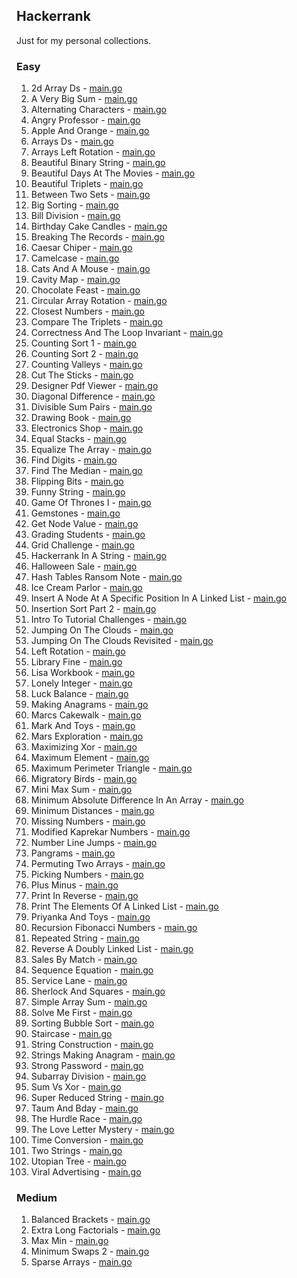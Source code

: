 ## Hackerrank

Just for my personal collections.

<!-- start dictionary -->

### Easy 
1. 2d Array Ds - [main.go](easy/2d-array-ds/main.go)
2. A Very Big Sum - [main.go](easy/a-very-big-sum/main.go)
3. Alternating Characters - [main.go](easy/alternating-characters/main.go)
4. Angry Professor - [main.go](easy/angry-professor/main.go)
5. Apple And Orange - [main.go](easy/apple-and-orange/main.go)
6. Arrays Ds - [main.go](easy/arrays-ds/main.go)
7. Arrays Left Rotation - [main.go](easy/arrays-left-rotation/main.go)
8. Beautiful Binary String - [main.go](easy/beautiful-binary-string/main.go)
9. Beautiful Days At The Movies - [main.go](easy/beautiful-days-at-the-movies/main.go)
10. Beautiful Triplets - [main.go](easy/beautiful-triplets/main.go)
11. Between Two Sets - [main.go](easy/between-two-sets/main.go)
12. Big Sorting - [main.go](easy/big-sorting/main.go)
13. Bill Division - [main.go](easy/bill-division/main.go)
14. Birthday Cake Candles - [main.go](easy/birthday-cake-candles/main.go)
15. Breaking The Records - [main.go](easy/breaking-the-records/main.go)
16. Caesar Chiper - [main.go](easy/caesar-chiper/main.go)
17. Camelcase - [main.go](easy/camelcase/main.go)
18. Cats And A Mouse - [main.go](easy/cats-and-a-mouse/main.go)
19. Cavity Map - [main.go](easy/cavity-map/main.go)
20. Chocolate Feast - [main.go](easy/chocolate-feast/main.go)
21. Circular Array Rotation - [main.go](easy/circular-array-rotation/main.go)
22. Closest Numbers - [main.go](easy/closest-numbers/main.go)
23. Compare The Triplets - [main.go](easy/compare-the-triplets/main.go)
24. Correctness And The Loop Invariant - [main.go](easy/correctness-and-the-loop-invariant/main.go)
25. Counting Sort 1 - [main.go](easy/counting-sort-1/main.go)
26. Counting Sort 2 - [main.go](easy/counting-sort-2/main.go)
27. Counting Valleys - [main.go](easy/counting-valleys/main.go)
28. Cut The Sticks - [main.go](easy/cut-the-sticks/main.go)
29. Designer Pdf Viewer - [main.go](easy/designer-pdf-viewer/main.go)
30. Diagonal Difference - [main.go](easy/diagonal-difference/main.go)
31. Divisible Sum Pairs - [main.go](easy/divisible-sum-pairs/main.go)
32. Drawing Book - [main.go](easy/drawing-book/main.go)
33. Electronics Shop - [main.go](easy/electronics-shop/main.go)
34. Equal Stacks - [main.go](easy/equal-stacks/main.go)
35. Equalize The Array - [main.go](easy/equalize-the-array/main.go)
36. Find Digits - [main.go](easy/find-digits/main.go)
37. Find The Median - [main.go](easy/find-the-median/main.go)
38. Flipping Bits - [main.go](easy/flipping-bits/main.go)
39. Funny String - [main.go](easy/funny-string/main.go)
40. Game Of Thrones I - [main.go](easy/game-of-thrones-i/main.go)
41. Gemstones - [main.go](easy/gemstones/main.go)
42. Get Node Value - [main.go](easy/get-node-value/main.go)
43. Grading Students - [main.go](easy/grading-students/main.go)
44. Grid Challenge - [main.go](easy/grid-challenge/main.go)
45. Hackerrank In A String - [main.go](easy/hackerrank-in-a-string/main.go)
46. Halloween Sale - [main.go](easy/halloween-sale/main.go)
47. Hash Tables Ransom Note - [main.go](easy/hash-tables-ransom-note/main.go)
48. Ice Cream Parlor - [main.go](easy/ice-cream-parlor/main.go)
49. Insert A Node At A Specific Position In A Linked List - [main.go](easy/insert-a-node-at-a-specific-position-in-a-linked-list/main.go)
50. Insertion Sort Part 2 - [main.go](easy/insertion-sort-part-2/main.go)
51. Intro To Tutorial Challenges - [main.go](easy/intro-to-tutorial-challenges/main.go)
52. Jumping On The Clouds - [main.go](easy/jumping-on-the-clouds/main.go)
53. Jumping On The Clouds Revisited - [main.go](easy/jumping-on-the-clouds-revisited/main.go)
54. Left Rotation - [main.go](easy/left-rotation/main.go)
55. Library Fine - [main.go](easy/library-fine/main.go)
56. Lisa Workbook - [main.go](easy/lisa-workbook/main.go)
57. Lonely Integer - [main.go](easy/lonely-integer/main.go)
58. Luck Balance - [main.go](easy/luck-balance/main.go)
59. Making Anagrams - [main.go](easy/making-anagrams/main.go)
60. Marcs Cakewalk - [main.go](easy/marcs-cakewalk/main.go)
61. Mark And Toys - [main.go](easy/mark-and-toys/main.go)
62. Mars Exploration - [main.go](easy/mars-exploration/main.go)
63. Maximizing Xor - [main.go](easy/maximizing-xor/main.go)
64. Maximum Element - [main.go](easy/maximum-element/main.go)
65. Maximum Perimeter Triangle - [main.go](easy/maximum-perimeter-triangle/main.go)
66. Migratory Birds - [main.go](easy/migratory-birds/main.go)
67. Mini Max Sum - [main.go](easy/mini-max-sum/main.go)
68. Minimum Absolute Difference In An Array - [main.go](easy/minimum-absolute-difference-in-an-array/main.go)
69. Minimum Distances - [main.go](easy/minimum-distances/main.go)
70. Missing Numbers - [main.go](easy/missing-numbers/main.go)
71. Modified Kaprekar Numbers - [main.go](easy/modified-kaprekar-numbers/main.go)
72. Number Line Jumps - [main.go](easy/number-line-jumps/main.go)
73. Pangrams - [main.go](easy/pangrams/main.go)
74. Permuting Two Arrays - [main.go](easy/permuting-two-arrays/main.go)
75. Picking Numbers - [main.go](easy/picking-numbers/main.go)
76. Plus Minus - [main.go](easy/plus-minus/main.go)
77. Print In Reverse - [main.go](easy/print-in-reverse/main.go)
78. Print The Elements Of A Linked List - [main.go](easy/print-the-elements-of-a-linked-list/main.go)
79. Priyanka And Toys - [main.go](easy/priyanka-and-toys/main.go)
80. Recursion Fibonacci Numbers - [main.go](easy/recursion-fibonacci-numbers/main.go)
81. Repeated String - [main.go](easy/repeated-string/main.go)
82. Reverse A Doubly Linked List - [main.go](easy/reverse-a-doubly-linked-list/main.go)
83. Sales By Match - [main.go](easy/sales-by-match/main.go)
84. Sequence Equation - [main.go](easy/sequence-equation/main.go)
85. Service Lane - [main.go](easy/service-lane/main.go)
86. Sherlock And Squares - [main.go](easy/sherlock-and-squares/main.go)
87. Simple Array Sum - [main.go](easy/simple-array-sum/main.go)
88. Solve Me First - [main.go](easy/solve-me-first/main.go)
89. Sorting Bubble Sort - [main.go](easy/sorting-bubble-sort/main.go)
90. Staircase - [main.go](easy/staircase/main.go)
91. String Construction - [main.go](easy/string-construction/main.go)
92. Strings Making Anagram - [main.go](easy/strings-making-anagram/main.go)
93. Strong Password - [main.go](easy/strong-password/main.go)
94. Subarray Division - [main.go](easy/subarray-division/main.go)
95. Sum Vs Xor - [main.go](easy/sum-vs-xor/main.go)
96. Super Reduced String - [main.go](easy/super-reduced-string/main.go)
97. Taum And Bday - [main.go](easy/taum-and-bday/main.go)
98. The Hurdle Race - [main.go](easy/the-hurdle-race/main.go)
99. The Love Letter Mystery - [main.go](easy/the-love-letter-mystery/main.go)
100. Time Conversion - [main.go](easy/time-conversion/main.go)
101. Two Strings - [main.go](easy/two-strings/main.go)
102. Utopian Tree - [main.go](easy/utopian-tree/main.go)
103. Viral Advertising - [main.go](easy/viral-advertising/main.go)


### Medium 
1. Balanced Brackets - [main.go](medium/balanced-brackets/main.go)
2. Extra Long Factorials - [main.go](medium/extra-long-factorials/main.go)
3. Max Min - [main.go](medium/max-min/main.go)
4. Minimum Swaps 2 - [main.go](medium/minimum-swaps-2/main.go)
5. Sparse Arrays - [main.go](medium/sparse-arrays/main.go)

<!-- end dictionary -->
